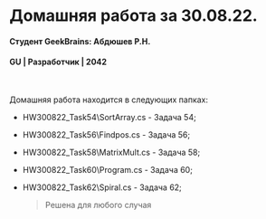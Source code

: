 # Домашняя работа за 30.08.22.
#### Студент GeekBrains: Абдюшев Р.Н.
#### GU | Разработчик | 2042
<br>

Домашняя работа находится в следующих папках:
* HW300822_Task54\SortArray.cs - Задача 54;

* HW300822_Task56\Findpos.cs - Задача 56;

* HW300822_Task58\MatrixMult.cs - Задача 58;

* HW300822_Task60\Program.cs - Задача 60;

* HW300822_Task62\Spiral.cs - Задача 62;

    > Решена для любого случая


